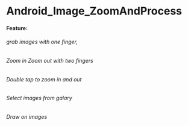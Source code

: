 # Android_Image_ZoomAndProcess
#### Feature: 
######       grab images with one finger,
######       Zoom in Zoom out with two fingers 
######      Double tap to zoom in and out
######       Select images from galary
######       Draw on images
